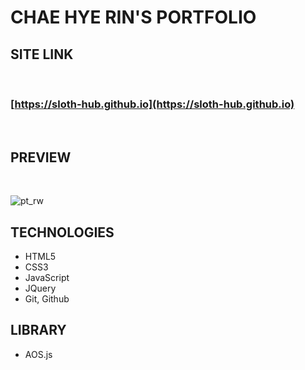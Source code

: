 # **CHAE HYE RIN'S PORTFOLIO**

## **SITE LINK**   
<br>

### [https://sloth-hub.github.io](https://sloth-hub.github.io)

<br/>

## **PREVIEW**   
<br/>

![pt_rw](https://user-images.githubusercontent.com/53851248/175877110-91588126-f4b7-4978-a983-731ca8677ee5.png)


## **TECHNOLOGIES**

+ HTML5
+ CSS3
+ JavaScript
+ JQuery
+ Git, Github

## **LIBRARY**
+ AOS.js
